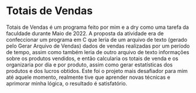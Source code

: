 # Totais de Vendas

  Totais de Vendas é um programa feito por mim e a dry como uma tarefa da faculdade durante Maio de 2022. A proposta da atividade era de confeccionar um programa em C que leria de um arquivo de texto (gerado pelo Gerar Arquivo de Vendas) dados de vendas realizadas por um período de tempo, assim como também leria de outro arquivo de texto informações sobre os produtos vendidos, e então calcularia os totais de venda e os organizaria por dia e por produto, assim como gerar estatísticas dos produtos e dos lucros obtidos.
  Este foi o projeto mais desafiador para mim até aquele momento, realmente tive que aprender novas técnicas e aprimorar minha lógica, o resultado é satisfatório.

